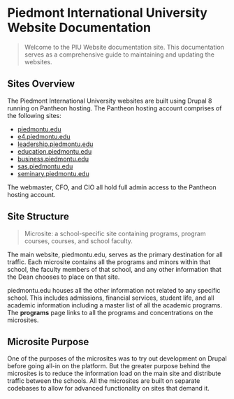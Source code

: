 # Piedmont International University Website Documentation
> Welcome to the PIU Website documentation site. This documentation serves as a comprehensive guide to maintaining and updating the websites.  

## Sites Overview
The Piedmont International University websites are built using Drupal 8 running on Pantheon hosting. The Pantheon hosting account comprises of the following sites:

- [piedmontu.edu](https://piedmontu.edu)
- [e4.piedmontu.edu](https://e4.piedmontu.edu)
- [leadership.piedmontu.edu](https://leadership.piedmontu.edu)
- [education.piedmontu.edu](https://education.piedmontu.edu)
- [business.piedmontu.edu](https://business.piedmontu.edu)
- [sas.piedmontu.edu](https://sas.piedmontu.edu)
- [seminary.piedmontu.edu](https://seminary.piedmontu.edu)

The webmaster, CFO, and CIO all hold full admin access to the Pantheon hosting account. 

## Site Structure
> Microsite: a school-specific site containing programs, program courses, courses, and school faculty.  

The main website, piedmontu.edu, serves as the primary destination for all traffic. Each microsite contains all the programs and minors within that school, the faculty members of that school, and any other information that the Dean chooses to place on that site.

piedmontu.edu houses all the other information not related to any specific school. This includes admissions, financial services, student life, and all academic information including a master list of all the academic programs. The **programs** page links to all the programs and concentrations on the microsites.

## Microsite Purpose
One of the purposes of the microsites was to try out development on Drupal before going all-in on the platform. But the greater purpose behind the microsites is to reduce the information load on the main site and distribute traffic between the schools. All the microsites are built on separate codebases to allow for advanced functionality on sites that demand it.